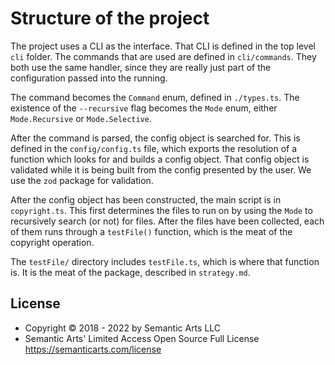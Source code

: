 # Structure of the project

The project uses a CLI as the interface. That CLI is defined in the top level `cli` folder. The commands that are used are defined in `cli/commands`. They both use the same handler, since they are really just part of the configuration passed into the running.

The command becomes the `Command` enum, defined in `./types.ts`. The existence of the `--recursive` flag becomes the `Mode` enum, either `Mode.Recursive` or `Mode.Selective`.

After the command is parsed, the config object is searched for. This is defined in the `config/config.ts` file, which exports the resolution of a function which looks for and builds a config object. That config object is validated while it is being built from the config presented by the user. We use the `zod` package for validation.

After the config object has been constructed, the main script is in `copyright.ts`. This first determines the files to run on by using the `Mode` to recursively search (or not) for files. After the files have been collected, each of them runs through a `testFile()` function, which is the meat of the copyright operation.

The `testFile/` directory includes `testFile.ts`, which is where that function is. It is the meat of the package, described in `strategy.md`.

## License

- Copyright © 2018 - 2022 by Semantic Arts LLC
- Semantic Arts' Limited Access Open Source Full License https://semanticarts.com/license
